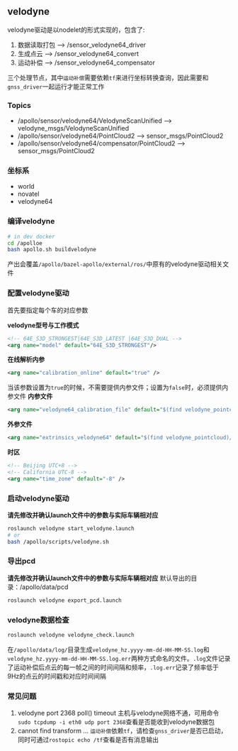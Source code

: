 
## velodyne
velodyne驱动是以nodelet的形式实现的，包含了:

1. 数据读取打包 --> /sensor_velodyne64_driver
2. 生成点云 --> /sensor_velodyne64_convert
3. 运动补偿 --> /sensor_velodyne64_compensator
 
三个处理节点，其中`运动补偿`需要依赖`tf`来进行坐标转换查询，因此需要和`gnss_driver`一起运行才能正常工作
 
### Topics

* /apollo/sensor/velodyne64/VelodyneScanUnified --> velodyne_msgs/VelodyneScanUnified
* /apollo/sensor/velodyne64/PointCloud2 --> sensor_msgs/PointCloud2
* /apollo/sensor/velodyne64/compensator/PointCloud2 --> sensor_msgs/PointCloud2
 
### 坐标系

* world
* novatel
* velodyne64
 
### 编译velodyne

```bash 
# in dev docker
cd /apolloe
bash apollo.sh buildvelodyne
```
产出会覆盖`/apollo/bazel-apollo/external/ros/`中原有的velodyne驱动相关文件
 
### 配置velodyne驱动

首先要指定每个车的对应参数

**velodyne型号与工作模式**
```xml
<!-- 64E_S3D_STRONGEST|64E_S3D_LATEST |64E_S3D_DUAL -->
<arg name="model" default="64E_S3D_STRONGEST"/>
```
 
**在线解析内参**
```xml
<arg name="calibration_online" default="true" />
```

当该参数设置为`true`的时候，不需要提供内参文件；设置为`false`时，必须提供内参文件
**内参文件**
```xml
<arg name="velodyne64_calibration_file" default="$(find velodyne_pointcloud)/params/64E_S3_calibration_example.yaml"/>
```
 
**外参文件**
```xml
<arg name="extrinsics_velodyne64" default="$(find velodyne_pointcloud)/params/velodyne64_novatel_extrinsics_example.yaml"/>
```

**时区** 
```xml
<!-- Beijing UTC+8 -->
<!-- California UTC-8 -->
<arg name="time_zone" default="-8" />
```
### 启动velodyne驱动
**请先修改并确认launch文件中的参数与实际车辆相对应**
```bash
roslaunch velodyne start_velodyne.launch
# or
bash /apollo/scripts/velodyne.sh
```
 
### 导出pcd
**请先修改并确认launch文件中的参数与实际车辆相对应**
默认导出的目录：/apollo/data/pcd
```bash
roslaunch velodyne export_pcd.launch
```
 
### velodyne数据检查
```bash
roslaunch velodyne velodyne_check.launch
```
在`/apollo/data/log/`目录生成`velodyne_hz.yyyy-mm-dd-HH-MM-SS.log`和`velodyne_hz.yyyy-mm-dd-HH-MM-SS.log.err`两种方式命名的文件。`.log`文件记录了运动补偿后点云的每一帧之间的时间间隔和频率，`.log.err`记录了频率低于9Hz的点云的时间戳和对应时间间隔

### 常见问题
1. velodyne port 2368 poll() timeout
	主机与velodyne网络不通，可用命令`sudo tcpdump -i eth0 udp port 2368`查看是否能收到velodyne数据包
2. cannot find transform ...
	`运动补偿`依赖`tf`，请检查`gnss_driver`是否已启动，同时可通过`rostopic echo /tf`查看是否有消息输出
 
